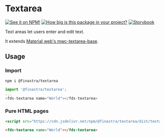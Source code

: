 # Textarea

[![See it on NPM!](https://img.shields.io/npm/v/@finastra/textarea?style=for-the-badge)](https://www.npmjs.com/package/@finastra/textarea)
[![How big is this package in your project?](https://img.shields.io/bundlephobia/minzip/@finastra/textarea?style=for-the-badge)](https://bundlephobia.com/result?p=@finastra/textarea')
[![Storybook](https://shields.io/badge/-Play%20with%20this%20web%20component-2a0481?logo=storybook&style=for-the-badge)](https://finastra.github.io/finastra-design-system/?path=/story/forms-textarea--default)

Text areas let users enter and edit text.

It extends [Material web's mwc-textarea-base](https://github.com/material-components/material-web/tree/master/packages/textarea).

## Usage

### Import

```
npm i @finastra/textarea
```

```ts
import '@finastra/textarea';
...
<fds-textarea name="World"></fds-textarea>
```

### Pure HTML pages

```html
<script src="https://cdn.jsdelivr.net/npm/@finastra/textarea/dist/textarea.js"></script>

<fds-textarea name="World"></fds-textarea>
```
